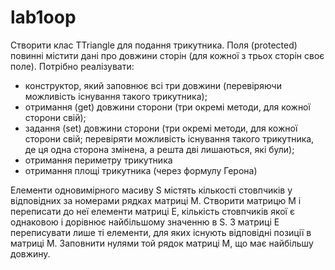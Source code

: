 # lab1oop
Створити клас TTriangle для подання трикутника. Поля (protected) повинні містити дані про довжини сторін (для кожної з трьох сторін своє поле). Потрібно реалізувати:
* конструктор, який заповнює всі три довжини (перевіряючи можливість існування такого трикутника);
* отримання (get) довжини сторони (три окремі методи, для кожної сторони свій);
* задання (set) довжини сторони (три окремі методи, для кожної сторони свій; перевіряти можливість існування такого трикутника, де ця одна сторона змінена, а решта дві лишаються, які були);
* отримання периметру трикутника
* отримання площі трикутника (через формулу Герона)

Елементи одновимірного масиву S містять кількості стовпчиків у відповідних за
номерами рядках матриці M. Створити матрицю M і переписати до неї елементи
матриці E, кількість стовпчиків якої є однаковою і дорівнює найбільшому
значенню в S. З матриці E переписувати лише ті елементи, для яких існують
відповідні позиції в матриці M. Заповнити нулями той рядок матриці M, що має
найбільшу довжину.
